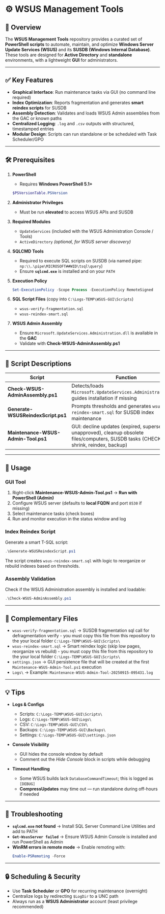 # ⚙️ WSUS Management Tools

## 📝 Overview
The **WSUS Management Tools** repository provides a curated set of **PowerShell scripts** to automate, maintain, and optimize **Windows Server Update Services (WSUS)** and its **SUSDB (Windows Internal Database)**.  
These tools are designed for **Active Directory** and **standalone** environments, with a lightweight **GUI** for administrators.

---

## ✅ Key Features
- **Graphical Interface**: Run maintenance tasks via GUI (no command line required)  
- **Index Optimization**: Reports fragmentation and generates **smart reindex scripts** for SUSDB  
- **Assembly Detection**: Validates and loads WSUS Admin assemblies from the GAC or known paths  
- **Centralized Logging**: `.log` and `.csv` outputs with structured, timestamped entries  
- **Modular Design**: Scripts can run standalone or be scheduled with Task Scheduler/GPO  

---

## 🛠️ Prerequisites

1. **PowerShell**  
   - Requires **Windows PowerShell 5.1+**  
   ```powershell
   $PSVersionTable.PSVersion
   ```

2. **Administrator Privileges**  
   - Must be run **elevated** to access WSUS APIs and SUSDB

3. **Required Modules**  
   - `UpdateServices` (included with the WSUS Administration Console / Tools)  
   - `ActiveDirectory` *(optional, for WSUS server discovery)*

4. **SQLCMD Tools**  
   - Required to execute SQL scripts on SUSDB (via named pipe: `np:\\.\pipe\MICROSOFT##WID\tsql\query`)  
   - Ensure **`sqlcmd.exe`** is installed and on your `PATH`

5. **Execution Policy**  
   ```powershell
   Set-ExecutionPolicy -Scope Process -ExecutionPolicy RemoteSigned
   ```

6. **SQL Script Files** (copy into `C:\Logs-TEMP\WSUS-GUI\Scripts`)  
   - `wsus-verify-fragmentation.sql`  
   - `wsus-reindex-smart.sql`

7. **WSUS Admin Assembly**  
   - Ensure `Microsoft.UpdateServices.Administration.dll` is available in the **GAC**  
   - Validate with **Check-WSUS-AdminAssembly.ps1**

---

## 📜 Script Descriptions

| Script | Function |
|--------|----------|
| **Check-WSUS-AdminAssembly.ps1** | Detects/loads `Microsoft.UpdateServices.Administration.dll`; guides installation if missing |
| **Generate-WSUSReindexScript.ps1** | Prompts thresholds and generates `wsus-reindex-smart.sql` for SUSDB index maintenance |
| **Maintenance-WSUS-Admin-Tool.ps1** | GUI: decline updates (expired, superseded, unapproved), cleanup obsolete files/computers, SUSDB tasks (CHECKDB, shrink, reindex, backup) |

---

## 🚀 Usage

### GUI Tool
1. Right-click **Maintenance-WSUS-Admin-Tool.ps1** → **Run with PowerShell (Admin)**  
2. Configure WSUS server (defaults to **local FQDN** and port `8530` if missing)  
3. Select maintenance tasks (check boxes)  
4. Run and monitor execution in the status window and log  

### Index Reindex Script
Generate a smart T-SQL script:
```powershell
.\Generate-WSUSReindexScript.ps1
```
The script creates `wsus-reindex-smart.sql` with logic to reorganize or rebuild indexes based on thresholds.

### Assembly Validation
Check if the WSUS Administration assembly is installed and loadable:
```powershell
.\Check-WSUS-AdminAssembly.ps1
```

---

## 📁 Complementary Files
- `wsus-verify-fragmentation.sql` → SUSDB fragmentation sql call for defragmentation verify  - you must copy this file from this repository to the your local folder  `C:\Logs-TEMP\WSUS-GUI\Scripts\`  
- `wsus-reindex-smart.sql` → Smart reindex logic (skip low pages, reorganize vs rebuild)  - you must copy this file from this repository to the your local folder  `C:\Logs-TEMP\WSUS-GUI\Scripts\`  
- `settings.json` → GUI persistence file that will be created at the first `Maintenance-WSUS-Admin-Tool.ps1` execution
- `Logs\` → Example: `Maintenance-WSUS-Admin-Tool-20250915-095431.log`

---

## 💡 Tips
- **Logs & Configs**  
  - Scripts: `C:\Logs-TEMP\WSUS-GUI\Scripts\`  
  - Logs: `C:\Logs-TEMP\WSUS-GUI\Logs\`  
  - CSV: `C:\Logs-TEMP\WSUS-GUI\CSV\`  
  - Backups: `C:\Logs-TEMP\WSUS-GUI\Backups\`  
  - Settings: `C:\Logs-TEMP\WSUS-GUI\settings.json`

- **Console Visibility**  
  - GUI hides the console window by default  
  - Comment out the *Hide Console* block in scripts while debugging

- **Timeout Handling**  
  - Some WSUS builds lack `DatabaseCommandTimeout`; this is logged as `[DEBUG]`  
  - **CompressUpdates** may time out — run standalone during off-hours if needed

---

## 🧰 Troubleshooting

- **`sqlcmd.exe` not found** → Install SQL Server Command Line Utilities and add to PATH  
- **`Get-WsusServer failed`** → Ensure WSUS Admin Console is installed and run PowerShell as Admin  
- **WinRM errors in remote mode** → Enable remoting with:  
  ```powershell
  Enable-PSRemoting -Force
  ```

---

## 🔒 Scheduling & Security
- Use **Task Scheduler** or **GPO** for recurring maintenance (overnight)  
- Centralize logs by redirecting `$LogDir` to a UNC path  
- Always run as a **WSUS Administrator** account (least privilege recommended)
  

